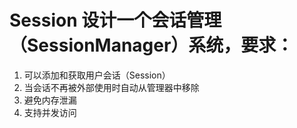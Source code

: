  # Session 设计一个会话管理（SessionManager）系统，要求：
 1. 可以添加和获取用户会话（Session）
 2. 当会话不再被外部使用时自动从管理器中移除
 3. 避免内存泄漏
 4. 支持并发访问